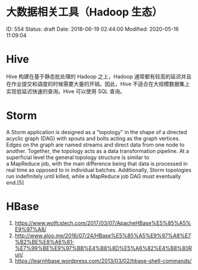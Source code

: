 # 大数据相关工具（Hadoop 生态）


ID: 554
Status: draft
Date: 2018-06-19 02:44:00
Modified: 2020-05-16 11:09:04


# Hive

Hive 构建在基于静态批处理的 Hadoop 之上，Hadoop 通常都有较高的延迟并且在作业提交和调度的时候需要大量的开销。因此，Hive 不适合在大规模数据集上实现低延迟快速的查询。Hive 可以使用 SQL 查询。


# Storm

A Storm application is designed as a "topology" in the shape of a directed acyclic graph (DAG) with spouts and bolts acting as the graph vertices. Edges on the graph are named streams and direct data from one node to another. Together, the topology acts as a data transformation pipeline. At a superficial level the general topology structure is similar to a MapReduce job, with the main difference being that data is processed in real time as opposed to in individual batches. Additionally, Storm topologies run indefinitely until killed, while a MapReduce job DAG must eventually end.[5]


# HBase

1. https://www.wolfcstech.com/2017/03/07/ApacheHBase%E5%85%A5%E9%97%A8/
2. http://www.aloo.me/2016/07/24/HBase%E5%85%A5%E9%97%A8%E7%B2%BE%E8%A6%81-%E7%99%BE%E9%97%BB%E4%B8%8D%E5%A6%82%E4%B8%80Run/
3. https://learnhbase.wordpress.com/2013/03/02/hbase-shell-commands/